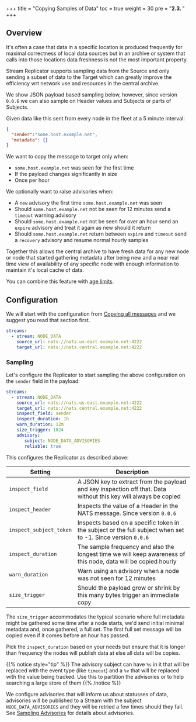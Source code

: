 +++
title = "Copying Samples of Data"
toc = true
weight = 30
pre = "<b>2.3. </b>"
+++

## Overview

It's often a case that data in a specific location is produced frequently for maximal correctness of local data sources but in an archive or system that calls into those locations data freshness is not the most important property.

Stream Replicator supports sampling data from the Source and only sending a subset of data to the Target which can greatly improve the efficiency wrt network use and resources in the central archive.

We show JSON payload based sampling below, however, since version `0.0.6` we can also sample on Header values and Subjects or parts of Subjects.

Given data like this sent from every node in the fleet at a 5 minute interval:

```json
{
  "sender":"some.host.example.net",
  "metadata": {}
}
```

We want to copy the message to target only when:

* `some.host.example.net` was seen for the first time
* If the payload changes significantly in size
* Once per hour

We optionally want to raise advisories when:

* A `new` advisory the first time `some.host.example.net` was seen
* Should `some.host.example.net` not be seen for 12 minutes send a `timeout` warning advisory
* Should `some.host.example.net` not be seen for over an hour send an `expire` advisory and treat it again as new should it return
* Should `some.host.example.net` return between `expire` and `timeout` send a `recovery` advisory and resume normal hourly samples

Together this allows the central archive to have fresh data for any new node or node that started gathering metadata after being new and a near real time view of availability of any specific node with enough information to maintain it's local cache of data.

You can combine this feature with [age limits](../all/#skipping-old-messages).

## Configuration

We will start with the configuration from [Copying all messages](../all) and we suggest you read that section first.

```yaml
streams:
  - stream: NODE_DATA
    source_url: nats://nats.us-east.example.net:4222
    target_url: nats://nats.central.example.net:4222
```

### Sampling

Let's configure the Replicator to start sampling the above configuration on the `sender` field in the payload:

```yaml
streams:
  - stream: NODE_DATA
    source_url: nats://nats.us-east.example.net:4222
    target_url: nats://nats.central.example.net:4222
    inspect_field: sender
    inspect_duration: 1h
    warn_duration: 12m
    size_trigger: 1024
    advisory:
       subject: NODE_DATA_ADVISORIES
       reliable: true
```

This configures the Replicator as described above:

| Setting                 | Description                                                                                                     |
|-------------------------|-----------------------------------------------------------------------------------------------------------------|
| `inspect_field`         | A JSON key to extract from the payload and key inspection off that. Data without this key will always be copied |
| `inspect_header`        | Inspects the value of a Header in the NATS message. Since version `0.0.6`                                       |
| `inspect_subject_token` | Inspects based on a specific token in the subject or the full subject when set to -1. Since version `0.0.6`     |
| `inspect_duration`      | The sample frequency and also the longest time we will keep awareness of this node, data will be copied hourly  |
| `warn_duration`         | Warn using an advisory when a node was not seen for 12 minutes                                                  |
| `size_trigger`          | Should the payload grow or shrink by this many bytes trigger an immediate copy                                  |

The `size_trigger` accommodates the typical scenario where full metadata might be gathered some time after a node starts, we'd send initial minimal metadata and, once gathered, a full set.  The first full set message will be copied even if it comes before an hour has passed.

Pick the `inspect_duration` based on your needs but ensure that it is longer than frequency the nodes will publish data at else all data will be copies.

{{% notice style="tip" %}}
The advisory subject can have `%s` in it that will be replaced with the event type (like `timeout`) and a `%v` that will be replaced with the value being tracked. Use this to partition the advisories or to help searching a large store of them
{{% /notice %}}

We configure advisories that will inform us about statusses of data, advisories will be published to a Stream with the subject `NODE_DATA_ADVISORIES` and they will be retried a few times should they fail. See [Sampling Advisories](../../monitoring/#sampling-advisories) for details about advisories.
